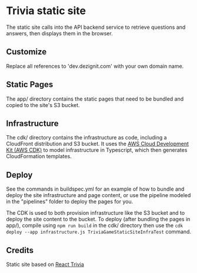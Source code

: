 # Trivia static site

The static site calls into the API backend service to retrieve questions and answers, then displays them in the browser.

## Customize

Replace all references to 'dev.dezignit.com' with your own domain name.

## Static Pages

The app/ directory contains the static pages that need to be bundled and copied to the site's S3 bucket.

## Infrastructure

The cdk/ directory contains the infrastructure as code, including a CloudFront distribution and S3 bucket.  It uses the [AWS Cloud Development Kit (AWS CDK)](https://github.com/awslabs/aws-cdk) to model infrastructure in Typescript, which then generates CloudFormation templates.

## Deploy

See the commands in buildspec.yml for an example of how to bundle and deploy the site infrastructure and page content, or use the pipeline modeled in the "pipelines" folder to deploy the pages for you.

The CDK is used to both provision infrastructure like the S3 bucket and to deploy the site content to the bucket.  To deploy (after bundling the pages in app/), compile using `npm run build` in the cdk/ directory then use the `cdk deploy --app infrastructure.js TriviaGameStaticSiteInfraTest` command.

## Credits

Static site based on [React Trivia](https://github.com/ccoenraets/react-trivia)
